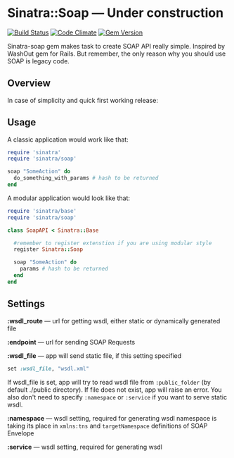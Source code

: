 # Sinatra::Soap — Under construction

[![Build Status](https://travis-ci.org/IvanShamatov/sinatra-soap.png?branch=master)](https://travis-ci.org/IvanShamatov/sinatra-soap) [![Code Climate](https://codeclimate.com/github/IvanShamatov/sinatra-soap.png)](https://codeclimate.com/github/IvanShamatov/sinatra-soap) [![Gem Version](https://badge.fury.io/rb/sinatra-soap.png)](http://badge.fury.io/rb/sinatra-soap)

Sinatra-soap gem makes task to create SOAP API really simple. Inspired by WashOut gem for Rails. But remember, the only reason why you should use SOAP is legacy code.


## Overview

In case of simplicity and quick first working release: 

## Usage

A classic application would work like that: 

```ruby
require 'sinatra'
require 'sinatra/soap'

soap "SomeAction" do
  do_something_with_params # hash to be returned
end
```

A modular application would look like that:

```ruby
require 'sinatra/base'
require 'sinatra/soap'

class SoapAPI < Sinatra::Base

  #remember to register extenstion if you are using modular style
  register Sinatra::Soap 

  soap "SomeAction" do
    params # hash to be returned
  end
end
```


## Settings

**:wsdl_route** — url for getting wsdl, either static or dynamically generated file


**:endpoint** — url for sending SOAP Requests


**:wsdl_file** — app will send static file, if this setting specified
```ruby
set :wsdl_file, "wsdl.xml"
```
If wsdl_file is set, app will try to read wsdl file from ```:public_folder``` (by default ./public directory). If file does not exist, app will raise an error. You also don't need to specify ```:namespace``` or ```:service``` if you want to serve static wsdl.


**:namespace** — wsdl setting, required for generating wsdl
namespace is taking its place in ```xmlns:tns``` and ```targetNamespace``` definitions of SOAP Envelope

**:service** — wsdl setting, required for generating wsdl





